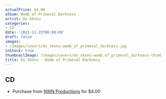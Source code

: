 ```yaml
---
actualPrice: $4.00
album: Womb of Primeval Darkness
artist: Do Skonu
categories:
- CD
date: '2021-11-25T06:08:09'
draft: false
images:
- /images/covers/do_skonu-womb_of_primeval_darkness.jpg
inStock: true
thumbnailImage: /images/covers/do_skonu-womb_of_primeval_darkness-thumb.jpg
title: Do Skonu - Womb of Primeval Darkness
---
```


## CD
* Purchase from [NWN Productions](http://shop.nwnprod.com/index.php?route=product/product&path=93&product_id=2697&sort=pd.name&order=ASC) for $4.00
